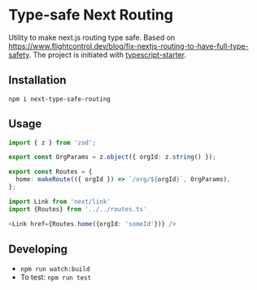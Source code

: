 # Type-safe Next Routing

Utility to make next.js routing type safe. Based on https://www.flightcontrol.dev/blog/fix-nextjs-routing-to-have-full-type-safety. The project is initiated with [typescript-starter](https://github.com/bitjson/typescript-starter).

## Installation

```
npm i next-type-safe-routing
```

## Usage

```typescript
import { z } from 'zod';

export const OrgParams = z.object({ orgId: z.string() });

export const Routes = {
  home: makeRoute(({ orgId }) => `/org/${orgId}`, OrgParams),
};
```

```typescript
import Link from 'next/link'
import {Routes} from '../../routes.ts'

<Link href={Routes.home({orgId: 'someId'})} />
```

## Developing

- `npm run watch:build`
- To test: `npm run test`
